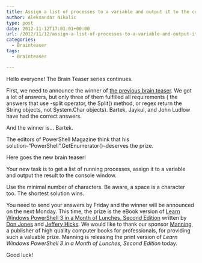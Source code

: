 ```yaml
---
title: Assign a list of processes to a variable and output it to the console
author: Aleksandar Nikolic
type: post
date: 2012-11-12T17:01:01+00:00
url: /2012/11/12/assign-a-list-of-processes-to-a-variable-and-output-it-to-the-console/
categories:
  - Brainteaser
tags:
  - Brainteaser

---
```

Hello everyone! The Brain Teaser series continues.

First, we need to announce the winner of <a href="http://104.131.21.239/2012/11/05/convert-a-string-to-a-character-array-2/" target="_blank">the previous brain teaser</a>. We got a lot of answers, but only three of them fulfilled all requirements ( the answers that use -split operator, the Split() method, or regex return the String objects, not System.Char objects). Bartek, Jaykul, and John Ludlow have had the correct answers.

And the winner is&#8230; Bartek.

The editors of PowerShell Magazine think that his solution&#8211;&#8220;PowerShell&#8221;.GetEnumerator()&#8211;deserves the prize.

Here goes the new brain teaser!

Your new task is to get a list of running processes, assign it to a variable and output the result to the console window.

Use the minimal number of characters. Be aware, a space is a character too. The shortest solution wins.

You need to send your answers by Friday and the winner will be announced on the next Monday. This time, the prize is the eBook version of <a href="http://www.manning.com/jones3/" target="_blank">Learn Windows PowerShell 3 in a Month of Lunches, Second Edition</a> written by <a href="http://donjones.com/" target="_blank">Don Jones</a> and <a href="http://jdhitsolutions.com/blog" target="_blank">Jeffery Hicks</a>. We would like to thank our sponsor <a href="http://www.manning.com" target="_blank">Manning</a>, a publisher of high quality computer books for professionals, for providing such a valuable prize. Manning is releasing the print version of _Learn Windows PowerShell 3 in a_ _Month of Lunches, Second Edition_ today.

Good luck!